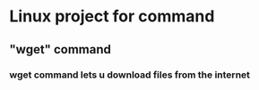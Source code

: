 # Linux project for command

## "wget" command

### wget command lets u download files from the internet